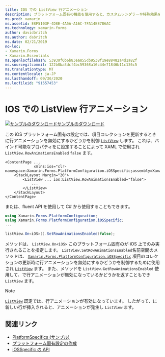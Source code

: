 ```yaml
---
title: IOS での ListView 行アニメーション
description: プラットフォーム固有の機能を使用すると、カスタムレンダラーや特殊効果を実装することなく、特定のプラットフォームでのみ使用できる機能を使用できます。 この記事では、ListView 項目のコレクションを更新するときに行アニメーションを無効にするかどうかを制御する iOS プラットフォーム固有のを使用する方法について説明します。
ms.prod: xamarin
ms.assetid: E8F5103F-4D8E-4A5A-A16C-7FA14EE786AC
ms.technology: xamarin-forms
author: davidbritch
ms.author: dabritch
ms.date: 02/21/2019
no-loc:
- Xamarin.Forms
- Xamarin.Essentials
ms.openlocfilehash: 53930f6b6b83ea855db9538f19e88482a4d1a82f
ms.sourcegitcommit: 122b8ba3dcf4bc59368a16c44e71846b11c136c5
ms.translationtype: MT
ms.contentlocale: ja-JP
ms.lasthandoff: 09/30/2020
ms.locfileid: "91557453"
---
```

# <a name="listview-row-animations-on-ios"></a>IOS での ListView 行アニメーション

[![サンプルのダウンロード](~/media/shared/download.png)サンプルのダウンロード](https://docs.microsoft.com/samples/xamarin/xamarin-forms-samples/userinterface-platformspecifics)

この iOS プラットフォーム固有の設定では、項目コレクションを更新するときに行アニメーションを無効にするかどうかを制御 [`ListView`](xref:Xamarin.Forms.ListView) します。 これは、バインド可能なプロパティをに設定することによって XAML で使用され `ListView.RowAnimationsEnabled` `false` ます。

```xaml
<ContentPage ...
             xmlns:ios="clr-namespace:Xamarin.Forms.PlatformConfiguration.iOSSpecific;assembly=Xamarin.Forms.Core">
    <StackLayout Margin="20">
        <ListView ... ios:ListView.RowAnimationsEnabled="false">
            ...
        </ListView>
    </StackLayout>
</ContentPage>
```

または、fluent API を使用して C# から使用することもできます。

```csharp
using Xamarin.Forms.PlatformConfiguration;
using Xamarin.Forms.PlatformConfiguration.iOSSpecific;
...

listView.On<iOS>().SetRowAnimationsEnabled(false);
```

メソッドは、 `ListView.On<iOS>` このプラットフォーム固有のが iOS 上でのみ実行されることを指定します。 `ListView.SetRowAnimationsEnabled`名前空間のメソッドは、 [`Xamarin.Forms.PlatformConfiguration.iOSSpecific`](xref:Xamarin.Forms.PlatformConfiguration.iOSSpecific) 項目のコレクションの更新時に行アニメーションを無効にするかどうかを制御するために使用され [`ListView`](xref:Xamarin.Forms.ListView) ます。 また、メソッドを `ListView.GetRowAnimationsEnabled` 使用して、で行アニメーションが無効になっているかどうかを返すこともでき `ListView` ます。

> [!NOTE]
> [`ListView`](xref:Xamarin.Forms.ListView) 既定では、行アニメーションが有効になっています。 したがって、に新しい行が挿入されると、アニメーションが発生し `ListView` ます。

## <a name="related-links"></a>関連リンク

- [PlatformSpecifics (サンプル)](/samples/xamarin/xamarin-forms-samples/userinterface-platformspecifics)
- [プラットフォーム固有設定の作成](~/xamarin-forms/platform/platform-specifics/index.md#creating-platform-specifics)
- [iOSSpecific の API](xref:Xamarin.Forms.PlatformConfiguration.iOSSpecific)